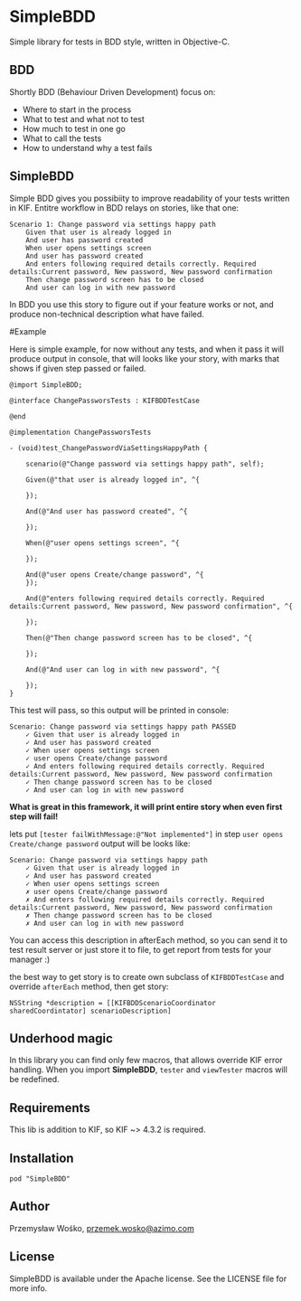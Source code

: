 # SimpleBDD
Simple library for tests in BDD style, written in Objective-C.

## BDD 

Shortly BDD (Behaviour Driven Development) focus on: 
* Where to start in the process
* What to test and what not to test
* How much to test in one go
* What to call the tests
* How to understand why a test fails 

## SimpleBDD

Simple BDD gives you possibiity to improve readability of your tests written in KIF. 
Entitre workflow in BDD relays on stories, like that one: 

```
Scenario 1: Change password via settings happy path
	Given that user is already logged in
	And user has password created
	When user opens settings screen
	And user has password created
	And enters following required details correctly. Required details:Current password, New password, New password confirmation
	Then change password screen has to be closed
	And user can log in with new password
```

In BDD you use this story to figure out if your feature works or not, and produce non-technical description what have failed. 
	

#Example

Here is simple example, for now without any tests, and when it pass it will produce output in console, that will looks like  your story, with marks that shows if given step passed or failed. 


```obj-c
@import SimpleBDD;

@interface ChangePassworsTests : KIFBDDTestCase

@end

@implementation ChangePassworsTests

- (void)test_ChangePasswordViaSettingsHappyPath {

	scenario(@"Change password via settings happy path", self);
    
    Given(@"that user is already logged in", ^{
         
    });

    And(@"And user has password created", ^{
    
    });
    
    When(@"user opens settings screen", ^{

    });
    
    And(@"user opens Create/change password", ^{
    });
    
    And(@"enters following required details correctly. Required details:Current password, New password, New password confirmation", ^{

    });
    
    Then(@"Then change password screen has to be closed", ^{

    });
    
    And(@"And user can log in with new password", ^{
       
    });
}

```


This test will pass, so this output will be printed in console:
 
```
Scenario: Change password via settings happy path PASSED
	✓ Given that user is already logged in
	✓ And user has password created
	✓ When user opens settings screen
	✓ user opens Create/change password
	✓ And enters following required details correctly. Required details:Current password, New password, New password confirmation
	✓ Then change password screen has to be closed
	✓ And user can log in with new password
```

**What is great in this framework, it will print entire story when even first step will fail!**

lets put `[tester failWithMessage:@"Not implemented"]` in step `user opens Create/change password`
output will be looks like:

```
Scenario: Change password via settings happy path 
	✓ Given that user is already logged in
	✓ And user has password created
	✓ When user opens settings screen
	✗ user opens Create/change password
	✗ And enters following required details correctly. Required details:Current password, New password, New password confirmation
	✗ Then change password screen has to be closed
	✗ And user can log in with new password
```

You can access this description in afterEach method, so you can send it to test result server or just store it to file, to get report from tests for your manager :) 

the best way to get story is to create own subclass of `KIFBDDTestCase` and override `afterEach` method, then get story: 
```
NSString *description = [[KIFBDDScenarioCoordinator sharedCoordintator] scenarioDescription]
```

## Underhood magic
In this library you can find only few macros, that allows override KIF error handling. When you import **SimpleBDD**, `tester` and `viewTester` macros will be redefined. 


## Requirements 

This lib is addition to KIF, so KIF ~> 4.3.2 is required.

## Installation

```
pod "SimpleBDD"
```

## Author 

Przemysław Wośko, przemek.wosko@azimo.com

## License

SimpleBDD is available under the Apache license. See the LICENSE file for more info.


